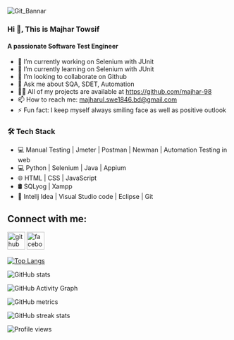 ![Git_Bannar](https://user-images.githubusercontent.com/123467715/218130794-d4eed332-8b50-45a1-8975-7f610914c3d1.jpg)

### Hi 👋, This is Majhar Towsif
#### A passionate Software Test Engineer

- 🔭 I’m currently working on Selenium with JUnit 
- 🌱 I’m currently learning on Selenium with JUnit 
- 👯 I’m looking to collaborate on Github 
- 💬 Ask me about SQA, SDET, Automation 
- 👨‍💻 All of my projects are available at https://github.com/majhar-98
- 📫 How to reach me: majharul.swe1846.bd@gmail.com 
- ⚡ Fun fact: I keep myself always smiling face as well as positive outlook 

### 🛠 Tech Stack 
 - 💻  Manual Testing | Jmeter | Postman | Newman | Automation Testing in web 
 - 💻  Python | Selenium | Java | Appium 
 - 🌐  HTML | CSS | JavaScript 
 - 🛢  SQLyog | Xampp 
 - 🔧 Intellj Idea | Visual Studio code | Eclipse | Git  

## Connect with me:
[<img src='https://cdn.jsdelivr.net/npm/simple-icons@3.0.1/icons/github.svg' alt='github' height='40'>](https://github.com/Majhar-98)  [<img src='https://cdn.jsdelivr.net/npm/simple-icons@3.0.1/icons/facebook.svg' alt='facebook' height='40'>](https://www.facebook.com/https://web.facebook.com/towsif.sumon/)  

[![Top Langs](https://github-readme-stats.vercel.app/api/top-langs/?username=Majhar-98)](https://github.com/anuraghazra/github-readme-stats)

![GitHub stats](https://github-readme-stats.vercel.app/api?username=Majhar-98&show_icons=true&count_private=true)  

![GitHub Activity Graph](https://activity-graph.herokuapp.com/graph?username=Majhar-98)  

![GitHub metrics](https://metrics.lecoq.io/Majhar-98)  

![GitHub streak stats](https://streak-stats.demolab.com/?user=Majhar-98)  

![Profile views](https://gpvc.arturio.dev/Majhar-98)  
